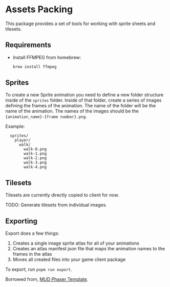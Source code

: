 # Assets Packing

This package provides a set of tools for working with sprite sheets and tilesets.

## Requirements

- Install FFMPEG from homebrew:
  ```bash
  brew install ffmpeg
  ```

## Sprites

To create a new Sprite animation you need to define a new folder structure inside of the `sprites` folder. Inside of that folder, create a series of images defining the frames of the animation. The name of the folder will be the name of the animation. The names of the images should be the `{animation_name}-{frame number}.png`.

Example:

```
  sprites/
    player/
      walk/
        walk-0.png
        walk-1.png
        walk-2.png
        walk-3.png
        walk-4.png
```

## Tilesets

Tilesets are currently directly copied to client for now.

TODO: Generate tilesets from individual images.

## Exporting

Export does a few things:

1. Creates a single image sprite atlas for all of your animations
2. Creates an atlas manifest json file that maps the animation names to the frames in the atlas
3. Moves all created files into your game client package

To export, run `pnpm run export`.

Borrowed from, [MUD Phaser Template](https://github.com/latticexyz/mud/tree/086be4ef4f3c1ecb3eac0e9554d7d4eb64531fc2/templates/phaser/packages/art).
